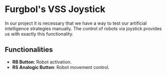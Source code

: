 # Furgbol's VSS Joystick
In our project it is necessary that we have a way to test our artificial intelligence strategies manually. The control of robots via joystick provides us with exactly this functionality.

## Functionalities

- **RB Button**: Robot activation.
- **RS Analogic Button**: Robot movement control.
